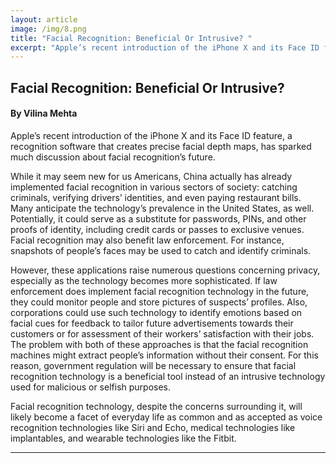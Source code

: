 ```yaml
---
layout: article
image: /img/8.png
title: "Facial Recognition: Beneficial Or Intrusive? "
excerpt: "Apple’s recent introduction of the iPhone X and its Face ID feature, a recognition software that creates precise facial depth maps, has sparked much discussion about facial recognition’s future. "
---
```


<h2>Facial Recognition: Beneficial Or Intrusive?</h2>
<h4>By Vilina Mehta</h4>

Apple’s recent introduction of the iPhone X and its Face ID feature, a recognition software that creates precise facial depth maps, has sparked much discussion about facial recognition’s future. 

While it may seem new for us Americans, China actually has already implemented facial recognition in various sectors of society: catching criminals, verifying drivers’ identities, and even paying restaurant bills. Many anticipate the technology’s prevalence in the United States, as well. Potentially, it could serve as a substitute for passwords, PINs, and other proofs of identity, including credit cards or passes to exclusive venues. Facial recognition may also benefit law enforcement. For instance, snapshots of people’s faces may be used to catch and identify criminals. 

However, these applications raise numerous questions concerning privacy, especially as the technology becomes more sophisticated. If law enforcement does implement facial recognition technology in the future, they could monitor people and store pictures of suspects’ profiles. Also, corporations could use such technology to identify emotions based on facial cues for feedback to tailor future advertisements towards their customers or for assessment of their workers’ satisfaction with their jobs. The problem with both of these approaches is that the facial recognition machines might extract people’s information without their consent. For this reason, government regulation will be necessary to ensure that facial recognition technology is a beneficial tool instead of an intrusive technology used for malicious or selfish purposes. 

Facial recognition technology, despite the concerns surrounding it, will likely become a facet of everyday life as common and as accepted as voice recognition technologies like Siri and Echo, medical technologies like implantables, and wearable technologies like the Fitbit. 



<hr style="border-color:#7D7D7D;height:0.5px;">
